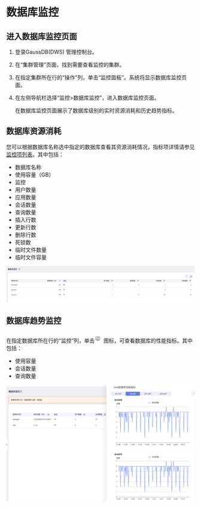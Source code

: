 # 数据库监控<a name="ZH-CN_TOPIC_0000001405316982"></a>

## 进入数据库监控页面<a name="zh-cn_topic_0000001076801301_section166531398239"></a>

1.  登录GaussDB\(DWS\) 管理控制台。
2.  在“集群管理”页面，找到需要查看监控的集群。
3.  在指定集群所在行的“操作”列，单击“监控面板”。系统将显示数据库监控页面。
4.  在左侧导航栏选择“监控\>数据库监控”，进入数据库监控页面。

    在数据库监控页面展示了数据库级别的实时资源消耗和历史趋势指标。


## 数据库资源消耗<a name="zh-cn_topic_0000001076801301_section1437215423152"></a>

您可以根据数据库名称选中指定的数据库查看其资源消耗情况，指标项详情请参见[监控项列表](https://support.huaweicloud.com/mgtg-dws/dws_01_00136.html)。其中包括：

-   数据库名称
-   使用容量（GB）
-   监控
-   用户数量
-   应用数量
-   会话数量
-   查询数量
-   插入行数
-   更新行数
-   删除行数
-   死锁数
-   临时文件数量
-   临时文件容量

![](figures/zh-cn_image_0000001405157366.png)

## 数据库趋势监控<a name="zh-cn_topic_0000001076801301_section1429612367213"></a>

在指定数据库所在行的“监控”列，单击![](figures/dws-eye.png)图标，可查看数据库的性能指标。其中包括：

-   使用容量
-   会话数量
-   查询数量

![](figures/zh-cn_image_0000001455557077.png)

